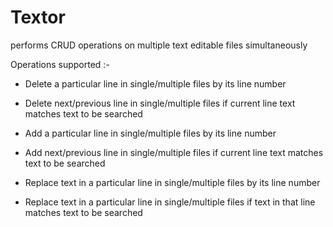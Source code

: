 Textor
======

performs CRUD operations on multiple text editable files simultaneously

Operations supported :-

- Delete a particular line in single/multiple files by its line number
- Delete next/previous line in single/multiple files if current line text matches text to be searched

- Add a particular line in single/multiple files by its line number
- Add next/previous line in single/multiple files if current line text matches text to be searched

- Replace text in a particular line in single/multiple files by its line number
- Replace text in a particular line in single/multiple files if text in that line matches text to be searched
